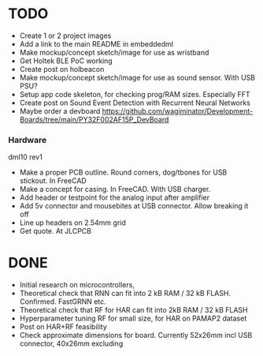 
# TODO

- Create 1 or 2 project images
- Add a link to the main README in embeddedml
- Make mockup/concept sketch/image for use as wristband
- Get Holtek BLE PoC working
- Create post on holbeacon
- Make mockup/concept sketch/image for use as sound sensor. With USB PSU?
- Setup app code skeleton, for checking prog/RAM sizes. Especially FFT
- Create post on Sound Event Detection with Recurrent Neural Networks
- Maybe order a devboard
https://github.com/wagiminator/Development-Boards/tree/main/PY32F002AF15P_DevBoard

### Hardware

dml10 rev1

- Make a proper PCB outline. Round corners, dog/tbones for USB stickout. In FreeCAD
- Make a concept for casing. In FreeCAD. With USB charger.
- Add header or testpoint for the analog input after amplifier
- Add 5v connector and mousebites at USB connector. Allow breaking it off
- Line up headers on 2.54mm grid
- Get quote. At JLCPCB

# DONE

- Initial research on microcontrollers,
- Theoretical check that RNN can fit into 2 kB RAM / 32 kB FLASH.
Confirmed. FastGRNN etc.
- Theoretical check that RF for HAR can fit into 2kB RAM / 32 kB FLASH
- Hyperparameter tuning RF for small size, for HAR on PAMAP2 dataset
- Post on HAR+RF feasibility
- Check approximate dimensions for board. Currently 52x26mm incl USB connector, 40x26mm excluding
